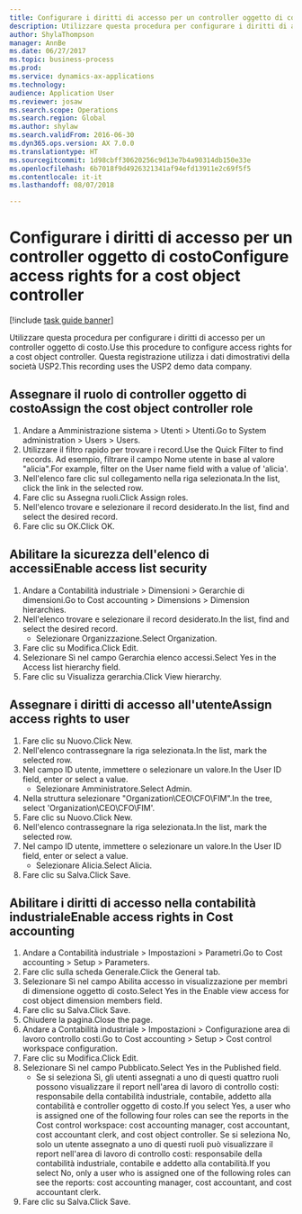 ```yaml
--- 
title: Configurare i diritti di accesso per un controller oggetto di costo
description: Utilizzare questa procedura per configurare i diritti di accesso per un controller oggetto di costo.
author: ShylaThompson
manager: AnnBe
ms.date: 06/27/2017
ms.topic: business-process
ms.prod: 
ms.service: dynamics-ax-applications
ms.technology: 
audience: Application User
ms.reviewer: josaw
ms.search.scope: Operations
ms.search.region: Global
ms.author: shylaw
ms.search.validFrom: 2016-06-30
ms.dyn365.ops.version: AX 7.0.0
ms.translationtype: HT
ms.sourcegitcommit: 1d98cbff30620256c9d13e7b4a90314db150e33e
ms.openlocfilehash: 6b7018f9d4926321341af94efd13911e2c69f5f5
ms.contentlocale: it-it
ms.lasthandoff: 08/07/2018

---
```

# <a name="configure-access-rights-for-a-cost-object-controller"></a><span data-ttu-id="07451-103">Configurare i diritti di accesso per un controller oggetto di costo</span><span class="sxs-lookup"><span data-stu-id="07451-103">Configure access rights for a cost object controller</span></span>

[!include [task guide banner](../../includes/task-guide-banner.md)]

<span data-ttu-id="07451-104">Utilizzare questa procedura per configurare i diritti di accesso per un controller oggetto di costo.</span><span class="sxs-lookup"><span data-stu-id="07451-104">Use this procedure to configure access rights for a cost object controller.</span></span> <span data-ttu-id="07451-105">Questa registrazione utilizza i dati dimostrativi della società USP2.</span><span class="sxs-lookup"><span data-stu-id="07451-105">This recording uses the USP2 demo data company.</span></span>


## <a name="assign-the-cost-object-controller-role"></a><span data-ttu-id="07451-106">Assegnare il ruolo di controller oggetto di costo</span><span class="sxs-lookup"><span data-stu-id="07451-106">Assign the cost object controller role</span></span>
1. <span data-ttu-id="07451-107">Andare a Amministrazione sistema > Utenti > Utenti.</span><span class="sxs-lookup"><span data-stu-id="07451-107">Go to System administration > Users > Users.</span></span>
2. <span data-ttu-id="07451-108">Utilizzare il filtro rapido per trovare i record.</span><span class="sxs-lookup"><span data-stu-id="07451-108">Use the Quick Filter to find records.</span></span> <span data-ttu-id="07451-109">Ad esempio, filtrare il campo Nome utente in base al valore "alicia".</span><span class="sxs-lookup"><span data-stu-id="07451-109">For example, filter on the User name field with a value of 'alicia'.</span></span>
3. <span data-ttu-id="07451-110">Nell'elenco fare clic sul collegamento nella riga selezionata.</span><span class="sxs-lookup"><span data-stu-id="07451-110">In the list, click the link in the selected row.</span></span>
4. <span data-ttu-id="07451-111">Fare clic su Assegna ruoli.</span><span class="sxs-lookup"><span data-stu-id="07451-111">Click Assign roles.</span></span>
5. <span data-ttu-id="07451-112">Nell'elenco trovare e selezionare il record desiderato.</span><span class="sxs-lookup"><span data-stu-id="07451-112">In the list, find and select the desired record.</span></span>
6. <span data-ttu-id="07451-113">Fare clic su OK.</span><span class="sxs-lookup"><span data-stu-id="07451-113">Click OK.</span></span>

## <a name="enable-access-list-security"></a><span data-ttu-id="07451-114">Abilitare la sicurezza dell'elenco di accessi</span><span class="sxs-lookup"><span data-stu-id="07451-114">Enable access list security</span></span>
1. <span data-ttu-id="07451-115">Andare a Contabilità industriale > Dimensioni > Gerarchie di dimensioni.</span><span class="sxs-lookup"><span data-stu-id="07451-115">Go to Cost accounting > Dimensions > Dimension hierarchies.</span></span>
2. <span data-ttu-id="07451-116">Nell'elenco trovare e selezionare il record desiderato.</span><span class="sxs-lookup"><span data-stu-id="07451-116">In the list, find and select the desired record.</span></span>
    * <span data-ttu-id="07451-117">Selezionare Organizzazione.</span><span class="sxs-lookup"><span data-stu-id="07451-117">Select Organization.</span></span>  
3. <span data-ttu-id="07451-118">Fare clic su Modifica.</span><span class="sxs-lookup"><span data-stu-id="07451-118">Click Edit.</span></span>
4. <span data-ttu-id="07451-119">Selezionare Sì nel campo Gerarchia elenco accessi.</span><span class="sxs-lookup"><span data-stu-id="07451-119">Select Yes in the Access list hierarchy field.</span></span>
5. <span data-ttu-id="07451-120">Fare clic su Visualizza gerarchia.</span><span class="sxs-lookup"><span data-stu-id="07451-120">Click View hierarchy.</span></span>

## <a name="assign-access-rights-to-user"></a><span data-ttu-id="07451-121">Assegnare i diritti di accesso all'utente</span><span class="sxs-lookup"><span data-stu-id="07451-121">Assign access rights to user</span></span>
1. <span data-ttu-id="07451-122">Fare clic su Nuovo.</span><span class="sxs-lookup"><span data-stu-id="07451-122">Click New.</span></span>
2. <span data-ttu-id="07451-123">Nell'elenco contrassegnare la riga selezionata.</span><span class="sxs-lookup"><span data-stu-id="07451-123">In the list, mark the selected row.</span></span>
3. <span data-ttu-id="07451-124">Nel campo ID utente, immettere o selezionare un valore.</span><span class="sxs-lookup"><span data-stu-id="07451-124">In the User ID field, enter or select a value.</span></span>
    * <span data-ttu-id="07451-125">Selezionare Amministratore.</span><span class="sxs-lookup"><span data-stu-id="07451-125">Select Admin.</span></span>  
4. <span data-ttu-id="07451-126">Nella struttura selezionare "Organization\CEO\CFO\FIM".</span><span class="sxs-lookup"><span data-stu-id="07451-126">In the tree, select 'Organization\CEO\CFO\FIM'.</span></span>
5. <span data-ttu-id="07451-127">Fare clic su Nuovo.</span><span class="sxs-lookup"><span data-stu-id="07451-127">Click New.</span></span>
6. <span data-ttu-id="07451-128">Nell'elenco contrassegnare la riga selezionata.</span><span class="sxs-lookup"><span data-stu-id="07451-128">In the list, mark the selected row.</span></span>
7. <span data-ttu-id="07451-129">Nel campo ID utente, immettere o selezionare un valore.</span><span class="sxs-lookup"><span data-stu-id="07451-129">In the User ID field, enter or select a value.</span></span>
    * <span data-ttu-id="07451-130">Selezionare Alicia.</span><span class="sxs-lookup"><span data-stu-id="07451-130">Select Alicia.</span></span>  
8. <span data-ttu-id="07451-131">Fare clic su Salva.</span><span class="sxs-lookup"><span data-stu-id="07451-131">Click Save.</span></span>

## <a name="enable-access-rights-in-cost-accounting"></a><span data-ttu-id="07451-132">Abilitare i diritti di accesso nella contabilità industriale</span><span class="sxs-lookup"><span data-stu-id="07451-132">Enable access rights in Cost accounting</span></span>
1. <span data-ttu-id="07451-133">Andare a Contabilità industriale > Impostazioni > Parametri.</span><span class="sxs-lookup"><span data-stu-id="07451-133">Go to Cost accounting > Setup > Parameters.</span></span>
2. <span data-ttu-id="07451-134">Fare clic sulla scheda Generale.</span><span class="sxs-lookup"><span data-stu-id="07451-134">Click the General tab.</span></span>
3. <span data-ttu-id="07451-135">Selezionare Sì nel campo Abilita accesso in visualizzazione per membri di dimensione oggetto di costo.</span><span class="sxs-lookup"><span data-stu-id="07451-135">Select Yes in the Enable view access for cost object dimension members field.</span></span>
4. <span data-ttu-id="07451-136">Fare clic su Salva.</span><span class="sxs-lookup"><span data-stu-id="07451-136">Click Save.</span></span>
5. <span data-ttu-id="07451-137">Chiudere la pagina.</span><span class="sxs-lookup"><span data-stu-id="07451-137">Close the page.</span></span>
6. <span data-ttu-id="07451-138">Andare a Contabilità industriale > Impostazioni > Configurazione area di lavoro controllo costi.</span><span class="sxs-lookup"><span data-stu-id="07451-138">Go to Cost accounting > Setup > Cost control workspace configuration.</span></span>
7. <span data-ttu-id="07451-139">Fare clic su Modifica.</span><span class="sxs-lookup"><span data-stu-id="07451-139">Click Edit.</span></span>
8. <span data-ttu-id="07451-140">Selezionare Sì nel campo Pubblicato.</span><span class="sxs-lookup"><span data-stu-id="07451-140">Select Yes in the Published field.</span></span>
    * <span data-ttu-id="07451-141">Se si seleziona Sì, gli utenti assegnati a uno di questi quattro ruoli possono visualizzare il report nell'area di lavoro di controllo costi: responsabile della contabilità industriale, contabile, addetto alla contabilità e controller oggetto di costo.</span><span class="sxs-lookup"><span data-stu-id="07451-141">If you select Yes, a user who is assigned one of the following four roles can see the reports in the Cost control workspace: cost accounting manager, cost accountant, cost accountant clerk, and cost object controller.</span></span> <span data-ttu-id="07451-142">Se si seleziona No, solo un utente assegnato a uno di questi ruoli può visualizzare il report nell'area di lavoro di controllo costi: responsabile della contabilità industriale, contabile e addetto alla contabilità.</span><span class="sxs-lookup"><span data-stu-id="07451-142">If you select No, only a user who is assigned one of the following roles can see the reports: cost accounting manager, cost accountant, and cost accountant clerk.</span></span>    
9. <span data-ttu-id="07451-143">Fare clic su Salva.</span><span class="sxs-lookup"><span data-stu-id="07451-143">Click Save.</span></span>


